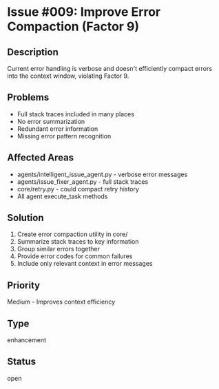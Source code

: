# Issue #009: Improve Error Compaction (Factor 9)

## Description
Current error handling is verbose and doesn't efficiently compact errors into the context window, violating Factor 9.

## Problems
- Full stack traces included in many places
- No error summarization
- Redundant error information
- Missing error pattern recognition

## Affected Areas
- agents/intelligent_issue_agent.py - verbose error messages
- agents/issue_fixer_agent.py - full stack traces
- core/retry.py - could compact retry history
- All agent execute_task methods

## Solution
1. Create error compaction utility in core/
2. Summarize stack traces to key information
3. Group similar errors together
4. Provide error codes for common failures
5. Include only relevant context in error messages

## Priority
Medium - Improves context efficiency

## Type
enhancement

## Status
open